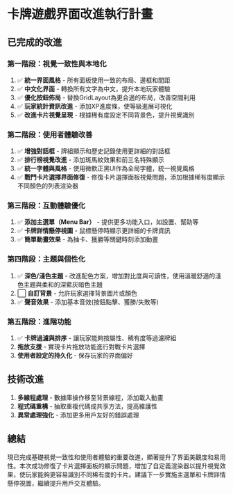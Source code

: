 # 卡牌遊戲界面改進執行計畫

## 已完成的改進

### 第一階段：視覺一致性與本地化
1. ✅ **統一界面風格** - 所有面板使用一致的布局、邊框和間距
2. ✅ **中文化界面** - 轉換所有文字為中文，提升本地玩家體驗
3. ✅ **優化按鈕佈局** - 替換GridLayout為更合適的布局，改善空間利用
4. ✅ **玩家統計資訊改進** - 添加XP進度條，使等級進展可視化
5. ✅ **改進卡片視覺呈現** - 根據稀有度設定不同背景色，提升視覺識別

### 第二階段：使用者體驗改善
1. ✅ **增強對話框** - 牌組顯示和歷史記錄使用更詳細的對話框
2. ✅ **排行榜視覺改進** - 添加斑馬紋效果和前三名特殊顯示
3. ✅ **統一字體與風格** - 使用微軟正黑UI作為全局字體，統一視覺風格
4. ✅ **戰鬥卡片選擇界面修復** - 修復卡片選擇面板視覺問題，添加根據稀有度顯示不同顏色的列表渲染器

### 第三階段：互動體驗優化
1. ✅ **添加主選單（Menu Bar）** - 提供更多功能入口，如設置、幫助等
2. ✅ **卡牌詳情懸停視圖** - 鼠標懸停時顯示更詳細的卡牌資訊
3. ✅ **簡單動畫效果** - 為抽卡、獲勝等關鍵時刻添加動畫

### 第四階段：主題與個性化
1. ✅ **深色/淺色主題** - 改進配色方案，增加對比度與可讀性，使用溫暖舒適的淺色主題與柔和的深藍灰暗色主題
2. ⬜ **自訂背景** - 允許玩家選擇背景圖片或顏色
3. ✅ **聲音效果** - 添加基本音效(按鈕點擊、獲勝/失敗等)

### 第五階段：進階功能
1. ✅ **卡牌過濾與排序** - 讓玩家能夠按屬性、稀有度等過濾牌組
2. **拖放支援** - 實現卡片拖放功能進行對戰卡片選擇
3. **使用者設定的持久化** - 保存玩家的界面偏好

## 技術改進

1. **多線程處理** - 數據庫操作移至背景線程，添加載入動畫
2. **程式碼重構** - 抽取重複代碼成共享方法，提高維護性
3. **異常處理強化** - 添加更多用戶友好的錯誤處理

## 總結

現已完成基礎視覺一致性和使用者體驗的重要改進，顯著提升了界面美觀度和易用性。本次成功修復了卡片選擇面板的顯示問題，增加了自定義渲染器以提升視覺效果，使玩家能夠更容易識別不同稀有度的卡片。建議下一步實施主選單和卡牌詳情懸停視圖，繼續提升用戶交互體驗。
